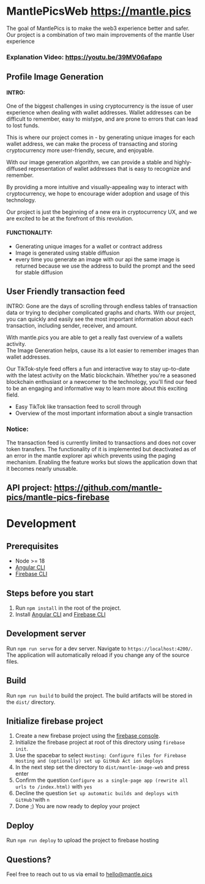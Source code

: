 # MantlePicsWeb https://mantle.pics

The goal of MantlePics is to make the web3 experience better and safer. Our project is a combination of two main improvements of the mantle User experience

### Explanation Video: https://youtu.be/39MV06afapo

## Profile Image Generation

#### INTRO:
One of the biggest challenges in using cryptocurrency is the issue of user experience when dealing with wallet addresses. Wallet addresses can be difficult to remember, easy to mistype, and are prone to errors that can lead to lost funds.

This is where our project comes in - by generating unique images for each wallet address, we can make the process of transacting and storing cryptocurrency more user-friendly, secure, and enjoyable.

With our image generation algorithm, we can provide a stable and highly-diffused representation of wallet addresses that is easy to recognize and remember. 

By providing a more intuitive and visually-appealing way to interact with cryptocurrency, we hope to encourage wider adoption and usage of this technology. 

Our project is just the beginning of a new era in cryptocurrency UX, and we are excited to be at the forefront of this revolution.

#### FUNCTIONALITY:

- Generating unique images for a wallet or contract address 
- Image is generated using stable diffusion
- every time you generate an image with our api the same image is returned because we use the address to build the prompt and the seed for stable diffusion


## User Friendly transaction feed

INTRO:
Gone are the days of scrolling through endless tables of transaction data or trying to decipher complicated graphs and charts. With our project, you can quickly and easily see the most important information about each transaction, including sender, receiver, and amount.

With mantle.pics you are able to get a really fast overview of a wallets activity.  
The Image Generation helps, cause its a lot easier to remember images than wallet addresses.

Our TikTok-style feed offers a fun and interactive way to stay up-to-date with the latest activity on the Matic blockchain. Whether you're a seasoned blockchain enthusiast or a newcomer to the technology, you'll find our feed to be an engaging and informative way to learn more about this exciting field.

- Easy TikTok like transaction feed to scroll through
- Overview of the most important information about a single transaction

### Notice:
The transaction feed is currently limited to transactions and does not cover token transfers. The functionality of it is implemented but deactivated as of an error in the mantle explorer api which prevents using the paging mechanism. Enabling the feature works but slows the application down that it becomes nearly unusable.



## API project: https://github.com/mantle-pics/mantle-pics-firebase


# Development

## Prerequisites
- Node >= 18
- [Angular CLI](https://angular.io/cli)
- [Firebase CLI](https://firebase.google.com/docs/cli)

## Steps before you start
1. Run `npm install` in the root of the project.
2. Install [Angular CLI](https://angular.io/cli) and [Firebase CLI](https://firebase.google.com/docs/cli)

## Development server

Run `npm run serve` for a dev server. Navigate to `https://localhost:4200/`. The application will automatically reload if you change any of the source files.

## Build

Run `npm run build` to build the project. The build artifacts will be stored in the `dist/` directory.

## Initialize firebase project

1. Create a new firebase project using the [firebase console](https://console.firebase.google.com/).
2. Initialize the firebase project at root of this directory using `firebase init`.
3. Use the spacebar to select `Hosting: Configure files for Firebase Hosting and (optionally) set up GitHub Act
ion deploys`
4. In the next step set the directory to `dist/mantle-image-web` and press enter
5. Confirm the question `Configure as a single-page app (rewrite all urls to /index.html)` with `yes`
6. Decline the question `Set up automatic builds and deploys with GitHub?`with `n`
7. Done ;) You are now ready to deploy your project

## Deploy

Run `npm run deploy` to upload the project to firebase hosting


## Questions?

Feel free to reach out to us via email to [hello@mantle.pics](mailto:hello@mantle.pics)
